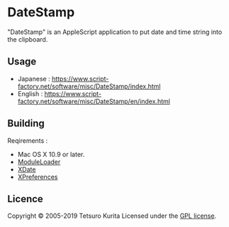 DateStamp
=========
"DateStamp" is an AppleScript application to put date and time string into the clipboard.

## Usage
* Japanese : https://www.script-factory.net/software/misc/DateStamp/index.html
* English : https://www.script-factory.net/software/misc/DateStamp/en/index.html

## Building
Reqirements :
* Mac OS X 10.9 or later.
* [ModuleLoader]
* [XDate]
* [XPreferences]

[ModuleLoader]: https://www.script-factory.net/software/OSAX/ModuleLoader/en/index.html
[XDate]: https://www.script-factory.net/XModules/XDate/en/index.html
[XPreferences]: https://www.script-factory.net/XModules/XPreferneces/en/index.html

## Licence

Copyright &copy; 2005-2019 Tetsuro Kurita
Licensed under the [GPL license][GPL].
 
[GPL]: http://www.gnu.org/licenses/gpl.html

